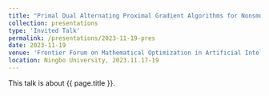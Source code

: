 ```yaml
---
title: "Primal Dual Alternating Proximal Gradient Algorithms for Nonsmooth Nonconvex Minimax Problems with Coupled Linear Constraints"
collection: presentations
type: 'Invited Talk'
permalink: /presentations/2023-11-19-pres
date: 2023-11-19
venue: 'Frontier Forum on Mathematical Optimization in Artificial Intelligence'
location: Ningbo University, 2023.11.17-19
---
```


This talk is about {{ page.title }}.
